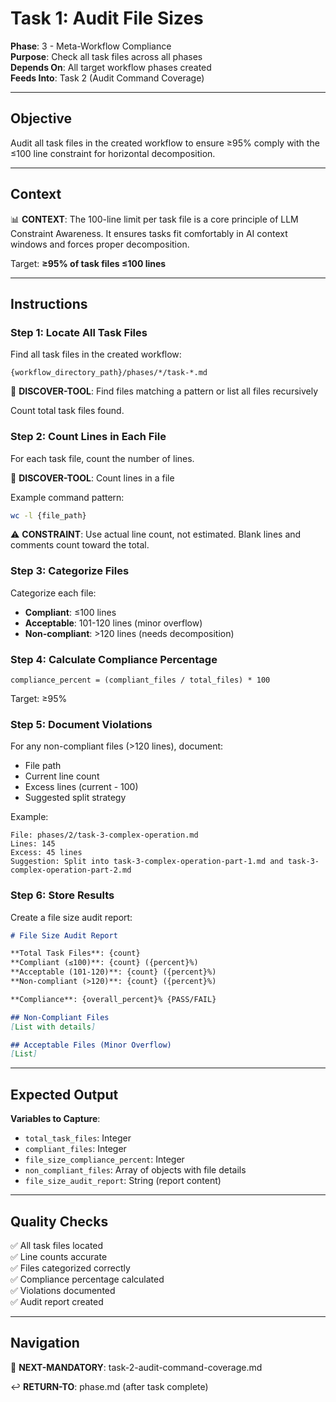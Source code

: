 # Task 1: Audit File Sizes

**Phase**: 3 - Meta-Workflow Compliance  
**Purpose**: Check all task files across all phases  
**Depends On**: All target workflow phases created  
**Feeds Into**: Task 2 (Audit Command Coverage)

---

## Objective

Audit all task files in the created workflow to ensure ≥95% comply with the ≤100 line constraint for horizontal decomposition.

---

## Context

📊 **CONTEXT**: The 100-line limit per task file is a core principle of LLM Constraint Awareness. It ensures tasks fit comfortably in AI context windows and forces proper decomposition.

Target: **≥95% of task files ≤100 lines**

---

## Instructions

### Step 1: Locate All Task Files

Find all task files in the created workflow:

```
{workflow_directory_path}/phases/*/task-*.md
```

📖 **DISCOVER-TOOL**: Find files matching a pattern or list all files recursively

Count total task files found.

### Step 2: Count Lines in Each File

For each task file, count the number of lines.

📖 **DISCOVER-TOOL**: Count lines in a file

Example command pattern:
```bash
wc -l {file_path}
```

⚠️ **CONSTRAINT**: Use actual line count, not estimated. Blank lines and comments count toward the total.

### Step 3: Categorize Files

Categorize each file:
- **Compliant**: ≤100 lines
- **Acceptable**: 101-120 lines (minor overflow)
- **Non-compliant**: >120 lines (needs decomposition)

### Step 4: Calculate Compliance Percentage

```
compliance_percent = (compliant_files / total_files) * 100
```

Target: ≥95%

### Step 5: Document Violations

For any non-compliant files (>120 lines), document:
- File path
- Current line count
- Excess lines (current - 100)
- Suggested split strategy

Example:
```
File: phases/2/task-3-complex-operation.md
Lines: 145
Excess: 45 lines
Suggestion: Split into task-3-complex-operation-part-1.md and task-3-complex-operation-part-2.md
```

### Step 6: Store Results

Create a file size audit report:

```markdown
# File Size Audit Report

**Total Task Files**: {count}
**Compliant (≤100)**: {count} ({percent}%)
**Acceptable (101-120)**: {count} ({percent}%)
**Non-compliant (>120)**: {count} ({percent}%)

**Compliance**: {overall_percent}% {PASS/FAIL}

## Non-Compliant Files
[List with details]

## Acceptable Files (Minor Overflow)
[List]
```

---

## Expected Output

**Variables to Capture**:
- `total_task_files`: Integer
- `compliant_files`: Integer
- `file_size_compliance_percent`: Integer
- `non_compliant_files`: Array of objects with file details
- `file_size_audit_report`: String (report content)

---

## Quality Checks

✅ All task files located  
✅ Line counts accurate  
✅ Files categorized correctly  
✅ Compliance percentage calculated  
✅ Violations documented  
✅ Audit report created

---

## Navigation

🎯 **NEXT-MANDATORY**: task-2-audit-command-coverage.md

↩️ **RETURN-TO**: phase.md (after task complete)

